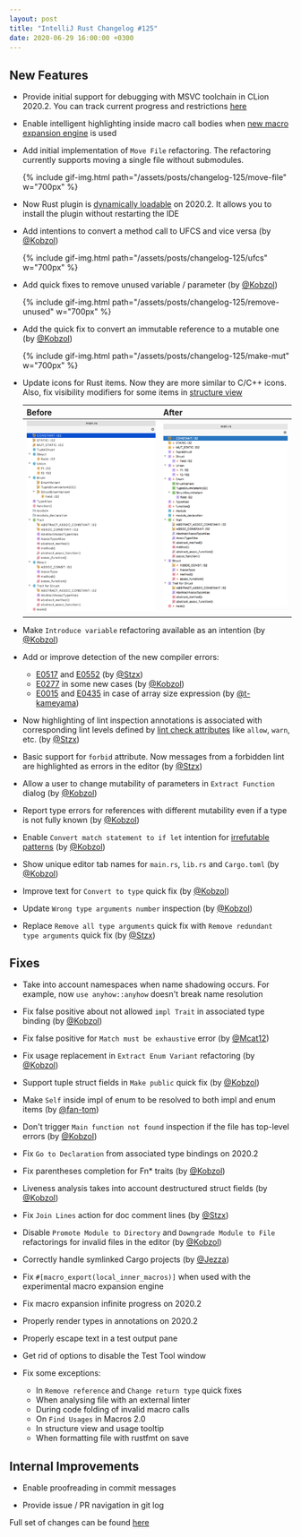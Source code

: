 ```yaml
---
layout: post
title: "IntelliJ Rust Changelog #125"
date: 2020-06-29 16:00:00 +0300
---
```



## New Features

<!-- https://github.com/intellij-rust/intellij-rust/pull/5535 -->
* Provide initial support for debugging with MSVC toolchain in CLion 2020.2. You can track current progress and restrictions [here](https://github.com/intellij-rust/intellij-rust/issues/5632)

<!-- https://github.com/intellij-rust/intellij-rust/pull/4640 -->
* Enable intelligent highlighting inside macro call bodies when [new macro expansion engine](https://www.jetbrains.com/help/clion/rust-support.html#language-support) is used

<!-- https://github.com/intellij-rust/intellij-rust/pull/5626 -->
* Add initial implementation of `Move File` refactoring. The refactoring currently supports moving a single file without submodules.

    {% include gif-img.html path="/assets/posts/changelog-125/move-file" w="700px" %}

<!-- https://github.com/intellij-rust/intellij-rust/pull/5545 -->
<!-- https://github.com/intellij-rust/intellij-rust/pull/5506 -->
* Now Rust plugin is [dynamically loadable](https://www.jetbrains.org/intellij/sdk/docs/basics/plugin_structure/dynamic_plugins.html) on 2020.2.
It allows you to install the plugin without restarting the IDE

<!-- https://github.com/intellij-rust/intellij-rust/pull/5614 -->
<!-- https://github.com/intellij-rust/intellij-rust/pull/5601 -->
* Add intentions to convert a method call to UFCS and vice versa (by [@Kobzol])

    {% include gif-img.html path="/assets/posts/changelog-125/ufcs" w="700px" %}

<!-- https://github.com/intellij-rust/intellij-rust/pull/5557 -->
<!-- https://github.com/intellij-rust/intellij-rust/pull/5561 -->
* Add quick fixes to remove unused variable / parameter (by [@Kobzol])

    {% include gif-img.html path="/assets/posts/changelog-125/remove-unused" w="700px" %}

<!-- https://github.com/intellij-rust/intellij-rust/pull/5550 -->
* Add the quick fix to convert an immutable reference to a mutable one (by [@Kobzol])

    {% include gif-img.html path="/assets/posts/changelog-125/make-mut" w="700px" %}

<!-- https://github.com/intellij-rust/intellij-rust/pull/5609 -->
* Update icons for Rust items. Now they are more similar to C/C++ icons. Also, fix visibility modifiers for some items in [structure view](https://www.jetbrains.com/help/idea/viewing-structure-of-a-source-file.html)

    | Before | After |
    |-|-|
    | ![image](/assets/posts/changelog-125/icons-before.png) | ![image](/assets/posts/changelog-125/icons-after.png) |

<!-- https://github.com/intellij-rust/intellij-rust/pull/5586 -->
* Make `Introduce variable` refactoring available as an intention (by [@Kobzol])


* Add or improve detection of the new compiler errors:
    * [E0517](https://doc.rust-lang.org/error-index.html#E0517) and [E0552](https://doc.rust-lang.org/error-index.html#E0552) (by [@Stzx])
    * [E0277](https://doc.rust-lang.org/error-index.html#E0277) in some new cases (by [@Kobzol])
    * [E0015](https://doc.rust-lang.org/error-index.html#E0015) and [E0435](https://doc.rust-lang.org/error-index.html#E0435) in case of array size expression (by [@t-kameyama])

<!-- https://github.com/intellij-rust/intellij-rust/pull/5571 -->
* Now highlighting of lint inspection annotations is associated with corresponding lint levels defined by [lint check attributes](https://doc.rust-lang.org/reference/attributes/diagnostics.html#lint-check-attributes) like `allow`, `warn`, etc. (by [@Stzx])

<!-- https://github.com/intellij-rust/intellij-rust/pull/5571 -->
* Basic support for `forbid` attribute. Now messages from a forbidden lint are highlighted as errors in the editor (by [@Stzx])

<!-- https://github.com/intellij-rust/intellij-rust/pull/5313 -->
* Allow a user to change mutability of parameters in `Extract Function` dialog (by [@Kobzol])

<!-- https://github.com/intellij-rust/intellij-rust/pull/5548 -->
* Report type errors for references with different mutability even if a type is not fully known (by [@Kobzol])

<!-- https://github.com/intellij-rust/intellij-rust/pull/5580 -->
* Enable `Convert match statement to if let` intention for [irrefutable patterns](https://doc.rust-lang.org/book/ch18-02-refutability.html) (by [@Kobzol])

<!-- https://github.com/intellij-rust/intellij-rust/pull/5579 -->
* Show unique editor tab names for `main.rs`, `lib.rs` and `Cargo.toml` (by [@Kobzol])

<!-- https://github.com/intellij-rust/intellij-rust/pull/5533 -->
* Improve text for `Convert to type` quick fix (by [@Kobzol])

<!-- https://github.com/intellij-rust/intellij-rust/pull/5354 -->
* Update `Wrong type arguments number` inspection (by [@Kobzol])

<!-- https://github.com/intellij-rust/intellij-rust/pull/5462 -->
* Replace `Remove all type arguments` quick fix with `Remove redundant type arguments` quick fix (by [@Stzx])

## Fixes

<!-- https://github.com/intellij-rust/intellij-rust/pull/5603 -->
* Take into account namespaces when name shadowing occurs.
For example, now `use anyhow::anyhow` doesn't break name resolution

<!-- https://github.com/intellij-rust/intellij-rust/pull/5599 -->
* Fix false positive about not allowed `impl Trait` in associated type binding (by [@Kobzol])

<!-- https://github.com/intellij-rust/intellij-rust/pull/5466 -->
* Fix false positive for `Match must be exhaustive` error (by [@Mcat12])

<!-- https://github.com/intellij-rust/intellij-rust/pull/5381 -->
* Fix usage replacement in `Extract Enum Variant` refactoring (by [@Kobzol])

<!-- https://github.com/intellij-rust/intellij-rust/pull/5633 -->
* Support tuple struct fields in `Make public` quick fix (by [@Kobzol])

<!-- https://github.com/intellij-rust/intellij-rust/pull/5570 -->
* Make `Self` inside impl of enum to be resolved to both impl and enum items (by [@fan-tom])

<!-- https://github.com/intellij-rust/intellij-rust/pull/5547 -->
* Don't trigger `Main function not found` inspection if the file has top-level errors (by [@Kobzol])

<!-- https://github.com/intellij-rust/intellij-rust/pull/5538 -->
* Fix `Go to Declaration` from associated type bindings on 2020.2

<!-- https://github.com/intellij-rust/intellij-rust/pull/5574 -->
* Fix parentheses completion for Fn* traits (by [@Kobzol])

<!-- https://github.com/intellij-rust/intellij-rust/pull/5528 -->
* Liveness analysis takes into account destructured struct fields (by [@Kobzol])

<!-- https://github.com/intellij-rust/intellij-rust/pull/5523 -->
* Fix `Join Lines` action for doc comment lines (by [@Stzx])

<!-- https://github.com/intellij-rust/intellij-rust/pull/5515 -->
* Disable `Promote Module to Directory` and `Downgrade Module to File` refactorings for invalid files in the editor (by [@Kobzol])

<!-- https://github.com/intellij-rust/intellij-rust/pull/4868 -->
* Correctly handle symlinked Cargo projects (by [@Jezza])

<!-- https://github.com/intellij-rust/intellij-rust/pull/5623 -->
* Fix `#[macro_export(local_inner_macros)]` when used with the experimental macro expansion engine

<!-- https://github.com/intellij-rust/intellij-rust/pull/5597 -->
* Fix macro expansion infinite progress on 2020.2

<!-- https://github.com/intellij-rust/intellij-rust/pull/5640 -->
* Properly render types in annotations on 2020.2

<!-- https://github.com/intellij-rust/intellij-rust/pull/5611 -->
* Properly escape text in a test output pane

<!-- https://github.com/intellij-rust/intellij-rust/pull/5549 -->
* Get rid of options to disable the Test Tool window

* Fix some exceptions:
  <!-- https://github.com/intellij-rust/intellij-rust/pull/5584 -->
  * In `Remove reference` and `Change return type` quick fixes
  <!-- https://github.com/intellij-rust/intellij-rust/pull/5591 -->
  * When analysing file with an external linter
  <!-- https://github.com/intellij-rust/intellij-rust/pull/5583 -->
  * During code folding of invalid macro calls
  <!-- https://github.com/intellij-rust/intellij-rust/pull/5578 -->
  * On `Find Usages` in Macros 2.0
  <!-- https://github.com/intellij-rust/intellij-rust/pull/5595 -->
  <!-- https://github.com/intellij-rust/intellij-rust/pull/5590 -->
  * In structure view and usage tooltip
  <!-- https://github.com/intellij-rust/intellij-rust/pull/5596 -->
  * When formatting file with rustfmt on save

## Internal Improvements

<!-- https://github.com/intellij-rust/intellij-rust/pull/5629 -->
* Enable proofreading in commit messages

<!-- https://github.com/intellij-rust/intellij-rust/pull/5622 -->
* Provide issue / PR navigation in git log

Full set of changes can be found [here](https://github.com/intellij-rust/intellij-rust/milestone/33?closed=1)

[@Jezza]: https://github.com/Jezza
[@Kobzol]: https://github.com/Kobzol
[@Mcat12]: https://github.com/Mcat12
[@Stzx]: https://github.com/Stzx
[@fan-tom]: https://github.com/fan-tom
[@t-kameyama]: https://github.com/t-kameyama
